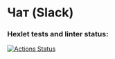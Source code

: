 # Чат (Slack)

### Hexlet tests and linter status:
[![Actions Status](https://github.com/vaideska/frontend-project-lvl4/workflows/hexlet-check/badge.svg)](https://github.com/vaideska/frontend-project-lvl4/actions)